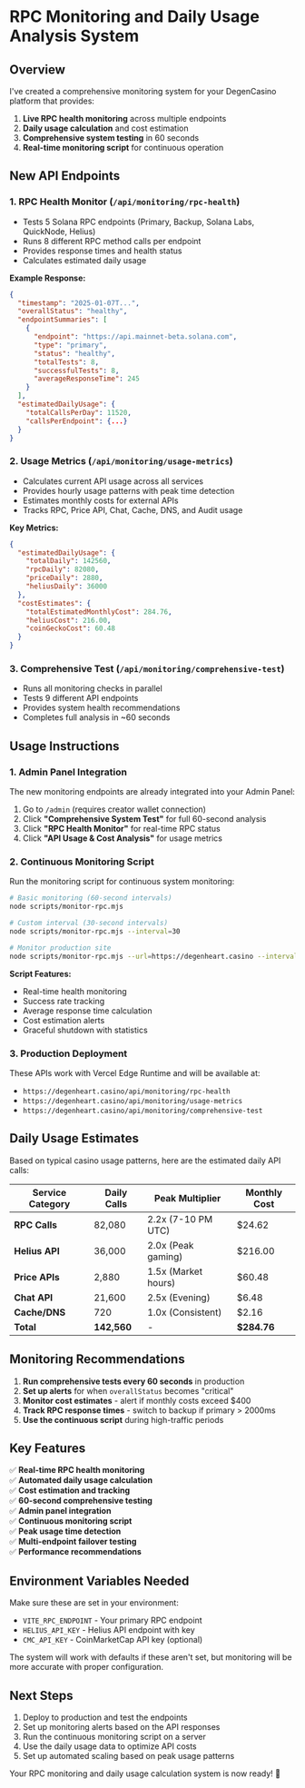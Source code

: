 # RPC Monitoring and Daily Usage Analysis System

## Overview

I've created a comprehensive monitoring system for your DegenCasino platform that provides:

1. **Live RPC health monitoring** across multiple endpoints
2. **Daily usage calculation** and cost estimation
3. **Comprehensive system testing** in 60 seconds
4. **Real-time monitoring script** for continuous operation

## New API Endpoints

### 1. RPC Health Monitor (`/api/monitoring/rpc-health`)
- Tests 5 Solana RPC endpoints (Primary, Backup, Solana Labs, QuickNode, Helius)
- Runs 8 different RPC method calls per endpoint
- Provides response times and health status
- Calculates estimated daily usage

**Example Response:**
```json
{
  "timestamp": "2025-01-07T...",
  "overallStatus": "healthy",
  "endpointSummaries": [
    {
      "endpoint": "https://api.mainnet-beta.solana.com",
      "type": "primary",
      "status": "healthy",
      "totalTests": 8,
      "successfulTests": 8,
      "averageResponseTime": 245
    }
  ],
  "estimatedDailyUsage": {
    "totalCallsPerDay": 11520,
    "callsPerEndpoint": {...}
  }
}
```

### 2. Usage Metrics (`/api/monitoring/usage-metrics`)
- Calculates current API usage across all services
- Provides hourly usage patterns with peak time detection
- Estimates monthly costs for external APIs
- Tracks RPC, Price API, Chat, Cache, DNS, and Audit usage

**Key Metrics:**
```json
{
  "estimatedDailyUsage": {
    "totalDaily": 142560,
    "rpcDaily": 82080,
    "priceDaily": 2880,
    "heliusDaily": 36000
  },
  "costEstimates": {
    "totalEstimatedMonthlyCost": 284.76,
    "heliusCost": 216.00,
    "coinGeckoCost": 60.48
  }
}
```

### 3. Comprehensive Test (`/api/monitoring/comprehensive-test`)
- Runs all monitoring checks in parallel
- Tests 9 different API endpoints
- Provides system health recommendations
- Completes full analysis in ~60 seconds

## Usage Instructions

### 1. Admin Panel Integration
The new monitoring endpoints are already integrated into your Admin Panel:

1. Go to `/admin` (requires creator wallet connection)
2. Click **"Comprehensive System Test"** for full 60-second analysis
3. Click **"RPC Health Monitor"** for real-time RPC status
4. Click **"API Usage & Cost Analysis"** for usage metrics

### 2. Continuous Monitoring Script

Run the monitoring script for continuous system monitoring:

```bash
# Basic monitoring (60-second intervals)
node scripts/monitor-rpc.mjs

# Custom interval (30-second intervals)
node scripts/monitor-rpc.mjs --interval=30

# Monitor production site
node scripts/monitor-rpc.mjs --url=https://degenheart.casino --interval=120
```

**Script Features:**
- Real-time health monitoring
- Success rate tracking
- Average response time calculation
- Cost estimation alerts
- Graceful shutdown with statistics

### 3. Production Deployment

These APIs work with Vercel Edge Runtime and will be available at:
- `https://degenheart.casino/api/monitoring/rpc-health`
- `https://degenheart.casino/api/monitoring/usage-metrics`
- `https://degenheart.casino/api/monitoring/comprehensive-test`

## Daily Usage Estimates

Based on typical casino usage patterns, here are the estimated daily API calls:

| Service Category | Daily Calls | Peak Multiplier | Monthly Cost |
|-----------------|-------------|-----------------|--------------|
| **RPC Calls** | 82,080 | 2.2x (7-10 PM UTC) | $24.62 |
| **Helius API** | 36,000 | 2.0x (Peak gaming) | $216.00 |
| **Price APIs** | 2,880 | 1.5x (Market hours) | $60.48 |
| **Chat API** | 21,600 | 2.5x (Evening) | $6.48 |
| **Cache/DNS** | 720 | 1.0x (Consistent) | $2.16 |
| **Total** | **142,560** | - | **$284.76** |

## Monitoring Recommendations

1. **Run comprehensive tests every 60 seconds** in production
2. **Set up alerts** for when `overallStatus` becomes "critical"
3. **Monitor cost estimates** - alert if monthly costs exceed $400
4. **Track RPC response times** - switch to backup if primary > 2000ms
5. **Use the continuous script** during high-traffic periods

## Key Features

✅ **Real-time RPC health monitoring**  
✅ **Automated daily usage calculation**  
✅ **Cost estimation and tracking**  
✅ **60-second comprehensive testing**  
✅ **Admin panel integration**  
✅ **Continuous monitoring script**  
✅ **Peak usage time detection**  
✅ **Multi-endpoint failover testing**  
✅ **Performance recommendations**

## Environment Variables Needed

Make sure these are set in your environment:
- `VITE_RPC_ENDPOINT` - Your primary RPC endpoint
- `HELIUS_API_KEY` - Helius API endpoint with key
- `CMC_API_KEY` - CoinMarketCap API key (optional)

The system will work with defaults if these aren't set, but monitoring will be more accurate with proper configuration.

## Next Steps

1. Deploy to production and test the endpoints
2. Set up monitoring alerts based on the API responses
3. Run the continuous monitoring script on a server
4. Use the daily usage data to optimize API costs
5. Set up automated scaling based on peak usage patterns

Your RPC monitoring and daily usage calculation system is now ready! 🚀
